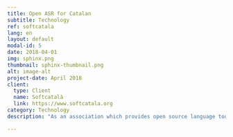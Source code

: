 ```yaml
---
title: Open ASR for Catalan
subtitle: Technology
ref: softcatala
lang: en
layout: default
modal-id: 5
date: 2018-04-01
img: sphinx.png
thumbnail: sphinx-thumbnail.png
alt: image-alt
project-date: April 2018
client:
  type: Client
  name: Softcatalà
  link: https://www.softcatala.org 
category: Technology
description: "As an association which provides open source language tools for the Catalan speaking community, Softcatalà wanted to have a open source ASR system in order to be used by developers, makers and possibly for providers of techonological products to integrate Catalan in their services. We have leveraged the publicly avaliable subtitled videos from Catalan television to create an initial version of an open source ASR in Catalan using the CMUSphinx technology. We have published the trained ASR models and the necessary scripts to build them in <a href='https://github.com/collectivat/cmusphinx-models'>github</a> for the use of the community."

---
```

